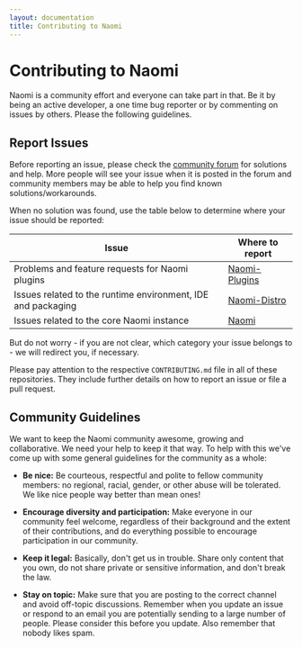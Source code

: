 ```yaml
---
layout: documentation
title: Contributing to Naomi
---
```


# Contributing to Naomi

Naomi is a community effort and everyone can take part in that.
Be it by being an active developer, a one time bug reporter or by commenting on issues by others.
Please the following guidelines.

## Report Issues

Before reporting an issue, please check the [community forum](https://community.projectnaomi.com) for solutions and help.
More people will see your issue when it is posted in the forum and community members may be able to help you find known solutions/workarounds.

When no solution was found, use the table below to determine where your issue should be reported:

Issue | Where to report
------|----------------
Problems and feature requests for Naomi plugins | [Naomi-Plugins](https://github.com/projectnaomi/naomi-plugins/issues)
Issues related to the runtime environment, IDE and packaging | [Naomi-Distro](https://github.com/projectnaomi/naomi-distro/issues)
Issues related to the core Naomi instance | [Naomi](https://github.com/projectnaomi/naomi/issues)

But do not worry - if you are not clear, which category your issue belongs to - we will redirect you, if necessary.

Please pay attention to the respective `CONTRIBUTING.md` file in all of these repositories.
They include further details on how to report an issue or file a pull request.

## Community Guidelines

We want to keep the Naomi community awesome, growing and collaborative.
We need your help to keep it that way.
To help with this we've come up with some general guidelines for the community as a whole:

* **Be nice:** Be courteous, respectful and polite to fellow community members: no
  regional, racial, gender, or other abuse will be tolerated. We like nice people
  way better than mean ones!

* **Encourage diversity and participation:** Make everyone in our community
  feel welcome, regardless of their background and the extent of their
  contributions, and do everything possible to encourage participation in
  our community.

* **Keep it legal:** Basically, don't get us in trouble. Share only content that
  you own, do not share private or sensitive information, and don't break the
  law.

* **Stay on topic:** Make sure that you are posting to the correct channel
  and avoid off-topic discussions. Remember when you update an issue or
  respond to an email you are potentially sending to a large number of
  people.  Please consider this before you update.  Also remember that
  nobody likes spam.

